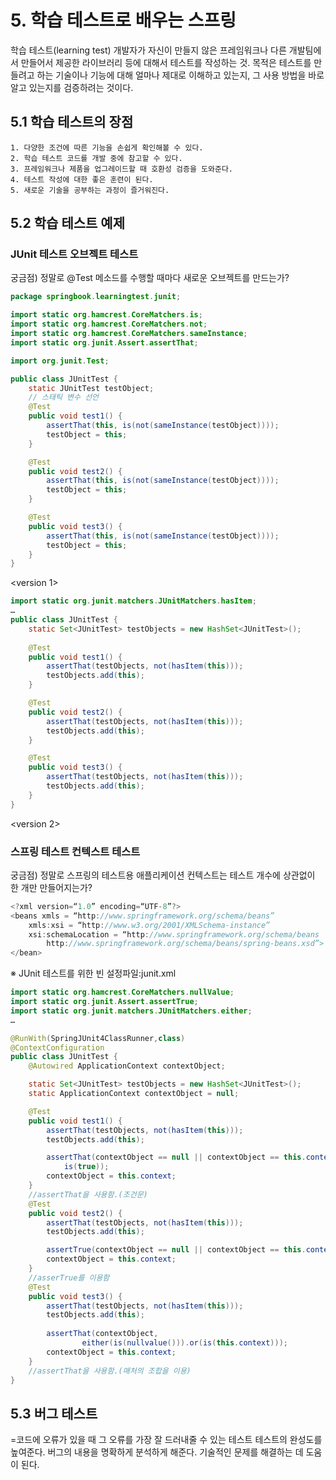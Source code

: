 # 5. 학습 테스트로 배우는 스프링
학습 테스트(learning test) 
개발자가 자신이 만들지 않은 프레임워크나 다른 개발팀에서 만들어서 제공한 라이브러리 등에 대해서 테스트를 작성하는 것.
목적은 테스트를 만들려고 하는 기술이나 기능에 대해 얼마나 제대로 이해하고 있는지, 
그 사용 방법을 바로 알고 있는지를 검증하려는 것이다.

## 5.1 학습 테스트의 장점
	1. 다양한 조건에 따른 기능을 손쉽게 확인해볼 수 있다.
	2. 학습 테스트 코드를 개발 중에 참고할 수 있다.
	3. 프레임워크나 제품을 업그레이드할 때 호환성 검증을 도와준다.
	4. 테스트 작성에 대한 좋은 훈련이 된다.
	5. 새로운 기술을 공부하는 과정이 즐거워진다.

## 5.2 학습 테스트 예제
### JUnit 테스트 오브젝트 테스트
궁금점) 정말로 @Test 메소드를 수행할 때마다 새로운 오브젝트를 만드는가?
```java
package springbook.learningtest.junit;

import static org.hamcrest.CoreMatchers.is;
import static org.hamcrest.CoreMatchers.not;
import static org.hamcrest.CoreMatchers.sameInstance;
import static org.junit.Assert.assertThat;

import org.junit.Test;

public class JUnitTest {
	static JUnitTest testObject;
	// 스태틱 변수 선언
	@Test
	public void test1() {
		assertThat(this, is(not(sameInstance(testObject))));
		testObject = this;
	}

	@Test
	public void test2() {
		assertThat(this, is(not(sameInstance(testObject))));
		testObject = this;
	}

	@Test
	public void test3() {
		assertThat(this, is(not(sameInstance(testObject))));
		testObject = this;
	}
}
```
<version 1>
```java
import static org.junit.matchers.JUnitMatchers.hasItem;
…
public class JUnitTest {
	static Set<JUnitTest> testObjects = new HashSet<JUnitTest>();
	
	@Test
	public void test1() {
		assertThat(testObjects, not(hasItem(this)));
		testObjects.add(this);
	}

	@Test
	public void test2() {
		assertThat(testObjects, not(hasItem(this)));
		testObjects.add(this);
	}

	@Test
	public void test3() {
		assertThat(testObjects, not(hasItem(this)));
		testObjects.add(this);
	}
}
```
<version 2>

### 스프링 테스트 컨텍스트 테스트
궁금점) 정말로 스프링의 테스트용 애플리케이션 컨텍스트는 테스트 개수에 상관없이 한 개만 만들어지는가?

```java
<?xml version=“1.0” encoding=“UTF-8”?>
<beans xmls = “http://www.springframework.org/schema/beans”
	xmls:xsi = “http://www.w3.org/2001/XMLSchema-instance”
	xsi:schemaLocation = “http://www.springframework.org/schema/beans
		http://www.springframework.org/schema/beans/spring-beans.xsd”>
</bean>
```
※ JUnit 테스트를 위한 빈 설정파일:junit.xml

```java
import static org.hamcrest.CoreMatchers.nullValue;
import static org.junit.Assert.assertTrue;
import static org.junit.matchers.JUnitMatchers.either;
…

@RunWith(SpringJUnit4ClassRunner,class)
@ContextConfiguration
public class JUnitTest {
	@Autowired ApplicationContext contextObject;

	static Set<JUnitTest> testObjects = new HashSet<JUnitTest>();
	static ApplicationContext contextObject = null;

	@Test
	public void test1() {
		assertThat(testObjects, not(hasItem(this)));
		testObjects.add(this);

		assertThat(contextObject == null || contextObject == this.context,
			is(true));
		contextObject = this.context;
	}
	//assertThat을 사용함.(조건문)
	@Test
	public void test2() {
		assertThat(testObjects, not(hasItem(this)));
		testObjects.add(this);

		assertTrue(contextObject == null || contextObject == this.context);
		contextObject = this.context;
	}
	//asserTrue를 이용함
	@Test
	public void test3() {
		assertThat(testObjects, not(hasItem(this)));
		testObjects.add(this);
	
		assertThat(contextObject, 
				either(is(nullvalue())).or(is(this.context)));
		contextObject = this.context;
	}
	//assertThat을 사용함.(매처의 조합을 이용)
}
```

## 5.3 버그 테스트
=코드에 오류가 있을 때 그 오류를 가장 잘 드러내줄 수 있는 테스트
	테스트의 완성도를 높여준다.
	버그의 내용을 명확하게 분석하게 해준다.
	기술적인 문제를 해결하는 데 도움이 된다.
